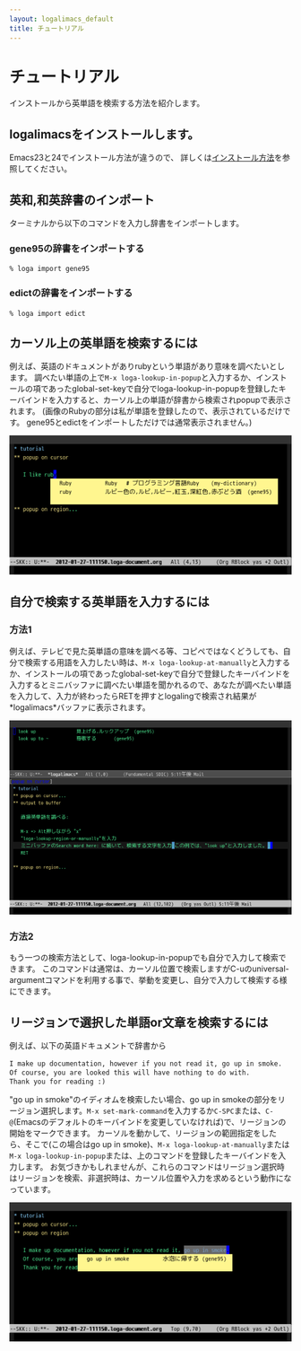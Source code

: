 ```yaml
---
layout: logalimacs_default
title: チュートリアル
---
```


# チュートリアル


インストールから英単語を検索する方法を紹介します。

## logalimacsをインストールします。

Emacs23と24でインストール方法が違うので、
詳しくは[インストール方法](/logalimacs/install.html)を参照してください。

## 英和,和英辞書のインポート

ターミナルから以下のコマンドを入力し辞書をインポートします。

### gene95の辞書をインポートする


    % loga import gene95

### edictの辞書をインポートする


    % loga import edict


## カーソル上の英単語を検索するには

例えば、英語のドキュメントがありrubyという単語があり意味を調べたいとします。
調べたい単語の上で`M-x loga-lookup-in-popup`と入力するか、インストールの項であったglobal-set-keyで自分でloga-lookup-in-popupを登録したキーバインドを入力すると、カーソル上の単語が辞書から検索されpopupで表示されます。
(画像のRubyの部分は私が単語を登録したので、表示されているだけです。
gene95とedictをインポートしただけでは通常表示されません。)


![カーソルでpopup](/logalimacs/images/popupCursor.png)


## 自分で検索する英単語を入力するには

### 方法1

例えば、テレビで見た英単語の意味を調べる等、コピペではなくどうしても、自分で検索する用語を入力したい時は、`M-x loga-lookup-at-manually`と入力するか、インストールの項であったglobal-set-keyで自分で登録したキーバインドを入力するとミニバッファに調べたい単語を聞かれるので、あなたが調べたい単語を入力して、入力が終わったらRETを押すとlogalingで検索され結果が\*logalimacs\*バッファに表示されます。  


![自分で入力して検索](/logalimacs/images/outputBuffer.png)

### 方法2

もう一つの検索方法として、loga-lookup-in-popupでも自分で入力して検索できます。
このコマンドは通常は、カーソル位置で検索しますがC-uのuniversal-argumentコマンドを利用する事で、挙動を変更し、自分で入力して検索する様にできます。

## リージョンで選択した単語or文章を検索するには

例えば、以下の英語ドキュメントで辞書から


    I make up documentation, however if you not read it, go up in smoke.
    Of course, you are looked this will have nothing to do with.
    Thank you for reading :)


"go up in smoke"のイディオムを検索したい場合、go up in smokeの部分をリージョン選択します。`M-x set-mark-command`を入力するか`C-SPC`または、`C-@`(Emacsのデフォルトのキーバインドを変更していなければ)で、リージョンの開始をマークできます。
カーソルを動かして、リージョンの範囲指定をしたら、そこで(この場合はgo up in smoke)、`M-x loga-lookup-at-manually`または`M-x loga-lookup-in-popup`または、上のコマンドを登録したキーバインドを入力します。
お気づきかもしれませんが、これらのコマンドはリージョン選択時はリージョンを検索、非選択時は、カーソル位置や入力を求めるという動作になっています。


![リージョンでpopup](/logalimacs/images/popupRegion.png)
